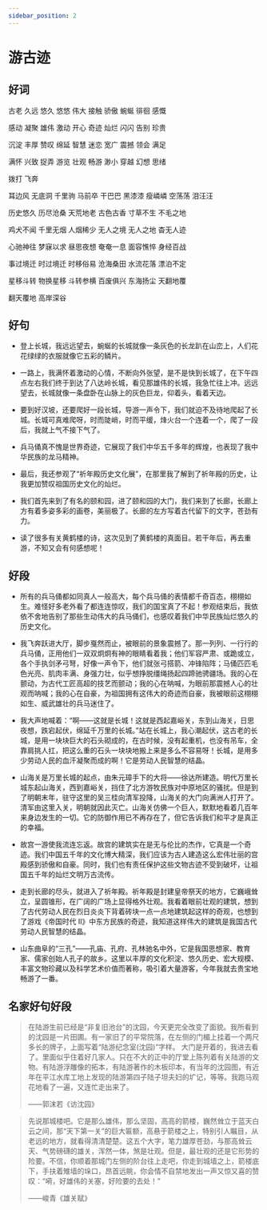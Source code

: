 ```yaml
---
sidebar_position: 2
---
```


# 游古迹

## 好词

古老 久远 悠久 悠悠 伟大 接触 骄傲 蜿蜒 徘徊 感慨

感动 凝聚 雄伟 激动 开心 奇迹 灿烂 闪闪 告别 珍贵

沉淀 丰厚 赞叹 绵延 智慧 迷恋 宽广 震撼 领会 满足

满怀 兴致 捉弄 游览 壮观 畅游 渺小 穿越 幻想 思绪

拨打 飞奔

耳边风 无底洞 千里驹 马前卒 干巴巴 黑漆漆 瘦嶙嶙 空荡荡 泪汪汪

历史悠久 历尽沧桑 天荒地老 古色古香 寸草不生 不毛之地

鸡犬不闻 千里无烟 人烟稀少 无人之境 无人之地 杳无人迹

心驰神往 梦寐以求 昼思夜想 奄奄一息 面容憔悴 身经百战

事过境迁 时过境迁 时移俗易 沧海桑田 水流花落 漂泊不定

星移斗转 物换星移 斗转参横 百废俱兴 东海扬尘 天翻地覆

翻天覆地 高岸深谷

## 好句

- 登上长城，我远远望去，蜿蜒的长城就像一条灰色的长龙趴在山峦上，人们花花绿绿的衣服就像它五彩的鳞片。

- 一路上，我满怀着激动的心情，不断向外张望，是不是快到长城了，在下午四点左右我们终于到达了八达岭长城，看见那雄伟的长城，我急忙往上冲。远远望去，长城就像一条盘卧在山脉上的灰色巨龙，仰着头，看着天边。

- 要到好汉坡，还要爬好一段长城，导游一声令下，我们就迫不及待地爬起了长城。长城可真难爬呀，时而陡峭，时而平缓，烽火台一个连着一个，爬了一段后，我就上气不接下气了。

- 兵马俑真不愧是世界奇迹，它展现了我们中华五千多年的辉煌，也表现了我中华民族的龙马精神。

- 最后，我还参观了“祈年殿历史文化展”，在那里我了解到了祈年殿的历史，让我更加赞叹祖国历史文化的灿烂。

- 我们首先来到了有名的颐和园，进了颐和园的大门，我们来到了长廊，长廊上方有着多姿多彩的画卷，美丽极了。长廊的左方写着古代留下的文字，苍劲有力。

- 读了很多有关黄鹤楼的诗，这次见到了黄鹤楼的真面目。若干年后，再去重游，不知又会有何感想呢！

## 好段

- 所有的兵马俑都如同真人一般高大，每个兵马俑的表情都千奇百态，栩栩如生。难怪好多老外看了都连连惊叹，我们的国宝真了不起！参观结束后，我依依不舍地告别了那些生动伟大的兵马俑们，也感叹着我们中华民族灿烂悠久的历史文化。

- 我飞奔跃进大厅，脚步戛然而止，被眼前的景象震撼了。那一列列、一行行的兵马俑，正用他们一双双炯炯有神的眼睛看着我；他们军容严肃、或跪或立，各个手执剑矛弓弩，好像一声令下，他们就张弓搭箭、冲锋陷阵；马俑匹匹毛色光亮、肌肉丰满、身强力壮，似乎想挣脱缰绳扬起四蹄驰骋疆场。我的心在颤动，为古代工匠高超的技艺而颤动；我的心在呐喊，为眼前那震撼人心的壮观而呐喊；我的心在自豪，为祖国拥有这伟大的奇迹而自豪，我被眼前这栩栩如生、威武雄壮的兵马迷住了。

- 我大声地喊着：“啊——这就是长城！这就是西起嘉峪关，东到山海关，日思夜想，跌宕起伏，绵延千万里的长城。”站在长城上，我心潮起伏，这古老的长城，是用一块块巨大的石头砌成的，在古时候，没有起重机，也没有吊车，全靠肩挑人扛，把这么重的石头一块块地搬上来是多么不容易呀！长城，是用多少劳动人民的血汗凝聚而成的啊！它是劳动人民智慧的结晶。

- 山海关是万里长城的起点，由朱元璋手下的大将——徐达所建造。明代万里长城东起山海关，西到嘉峪关，挡住了北方游牧民族对中原地区的骚扰。但是到了明朝末年，驻守这里的吴三桂向清军投降，山海关的大门向满洲人打开了。清军由这里入关，明朝就因此灭亡。山海关仿佛一个巨人，默默地看着几百年来身边发生的一切。它的防御作用已不再存在了，但它告诉我们和平才是真正的幸福。

- 故宫一游使我流连忘返。故宫的建筑实在是无与伦比的杰作，它真是一个奇迹。我们中国五千年的文化博大精深，我们应该为古人建造这么宏伟壮丽的宫殿感到骄傲和自豪。同时，我们也有责任保护这些文物古迹不受到破坏，让祖国五千年的灿烂文明万古流传。

- 走到长廊的尽头，就进入了祈年殿。祈年殿是封建皇帝祭天的地方，它巍峨耸立，呈圆锥形，在广阔的广场上显得格外壮观。我看着眼前壮观的建筑，想到了古代劳动人民在烈日炎炎下背着砖块一点一点地建筑起这样的奇观，也想到了游戏《帝国时代 II》中东方民族的奇迹，我知道这样伟大的建筑是我国古代劳动人民智慧的结晶。

- 山东曲阜的“三孔”——孔庙、孔府、孔林驰名中外，它是我国思想家、教育家、儒家创始人孔子的故乡。这里以丰厚的文化积淀、悠久历史、宏大规模、丰富文物珍藏以及科学艺术价值而著称，吸引着大量游客，今年我就去贵宝地畅游了一番。

## 名家好句好段

> 在陆游生前已经是“非复旧池台”的沈园，今天更完全改变了面貌。我所看到的沈园是一片田圃。有一家旧了的平常院落，在左侧的门楣上挂着一个两尺多长的牌子，上面写着“陆游纪念室(沈园)”字样。
> 大门是开着的，我进去看了。里面似乎住着好几家人。只在不大的正中的厅堂上陈列着有关陆游的文物。有陆游浮雕像的拓本，有陆游著作的木板印本，有当年的沈园图，有近年在平江水库工地上发现的陆游第四子陆子坦夫妇的圹记，等等。我跑马观花地看了一遍，又连忙走出来了。
>
> ——郭沫若《访沈园》

> 先说那城楼吧。它是那么雄伟，那么坚固，高高的箭楼，巍然耸立于蓝天白云之间，那“天下第一关”的巨大匾额，高悬于箭楼之上，特别引人瞩目，从老远的地方，就看得清清楚楚。这五个大字，笔力雄厚苍劲，与那高耸云天、气势磅礴的雄关，浑然一体，煞是壮观。但是，最壮观的还是它形势的险要。不信，你顺着那城门左侧的阶台往上走吧，你走到城墙之上，箭楼底下，手扶着雉墙的垛口，昂首远眺，你会情不自禁地发出一声又惊又喜的赞叹：“嗬，好雄伟的关塞，好险要的去处！”
>
> ——峻青《雄关赋》
